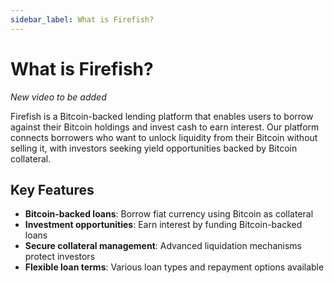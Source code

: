 ```yaml
---
sidebar_label: What is Firefish?
---
```


# What is Firefish?

*New video to be added*

Firefish is a Bitcoin-backed lending platform that enables users to borrow against their Bitcoin holdings and invest cash to earn interest. Our platform connects borrowers who want to unlock liquidity from their Bitcoin without selling it, with investors seeking yield opportunities backed by Bitcoin collateral.

## Key Features

- **Bitcoin-backed loans**: Borrow fiat currency using Bitcoin as collateral
- **Investment opportunities**: Earn interest by funding Bitcoin-backed loans
- **Secure collateral management**: Advanced liquidation mechanisms protect investors
- **Flexible loan terms**: Various loan types and repayment options available